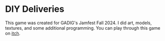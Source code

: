 # DIY Deliveries

This game was created for GADIG's Jamfest Fall 2024. I did art, models, textures, and some additional programming. You can play through this game on [itch](https://thermitefe8.itch.io/diy-deliveries).